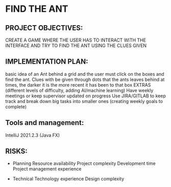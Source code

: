 # FIND THE ANT

## PROJECT OBJECTIVES:
CREATE A GAME WHERE THE USER HAS TO INTERACT WITH THE INTERFACE AND TRY TO FIND THE ANT USING THE CLUES GIVEN

## IMPLEMENTATION PLAN:
basic idea of an Ant behind a grid and the user must click on the boxes and find the ant. Clues with be given through dots that the ants leaves behind at times, the darker it is the more recent it has been to that box
EXTRAS (different levels of difficulty, adding AI/machine learning)
Have weekly meetings or keep supervisor updated on progress
Use JIRA/GITLAB to keep track and break down big tasks into smaller ones (creating weekly goals to complete)

## Tools and management: 
IntelliJ 2021.2.3 (Java FX)

## RISKS:
- Planning
Resource availability
Project complexity
Development time
Project management experience

- Technical
Technology experience
Design complexity




